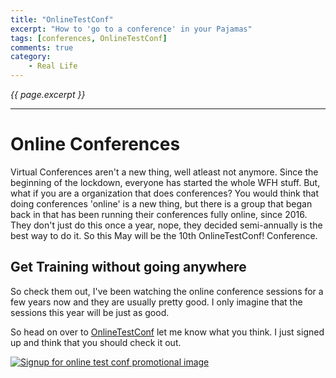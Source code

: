 ```yaml
---
title: "OnlineTestConf"
excerpt: "How to 'go to a conference' in your Pajamas"
tags: [conferences, OnlineTestConf]
comments: true
category:
    - Real Life
---
```

<i>{{ page.excerpt }}</i>
<hr />

# Online Conferences #

Virtual Conferences aren't a new thing, well atleast not anymore.  Since the beginning of the lockdown, everyone has started the whole WFH stuff.  But, what if you are a organization that does conferences?  You would think that doing conferences 'online' is a new thing, but there is a group that began back in that has been running their conferences fully online, since 2016.  They don't just do this once a year, nope, they decided semi-annually is the best way to do it.  So this May will be the 10th OnlineTestConf! Conference.   

## Get Training without going anywhere ##

So check them out, I've been watching the online conference sessions for a few years now and they are usually pretty good.  I only imagine that the sessions this year will be just as good.  

So head on over to [OnlineTestConf](https://www.onlinetestconf.com/)  let me know what you think.  I just signed up and think that you should check it out.

<a href=https://www.onlinetestconf.com/> <img src="https://www.onlinetestconf.com/wp-content/uploads/elementor/thumbs/Spring-OTC-2021-social-images_-Linkedin-p4l4g5bjeauevpi6mplnp0by3qoxrcps4o0nx02icw.gif" alt="Signup for online test conf promotional image"></a>
